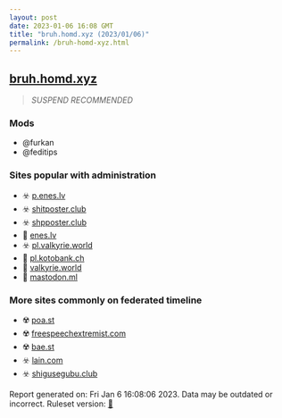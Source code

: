 ```yaml
---
layout: post
date: 2023-01-06 16:08 GMT
title: "bruh.homd.xyz (2023/01/06)"
permalink: /bruh-homd-xyz.html
---
```



## [bruh.homd.xyz](https://bruh.homd.xyz)

> *SUSPEND RECOMMENDED*

### Mods
 * @furkan
 * @feditips

### Sites popular with administration

* ☣️ [p.enes.lv](/p-enes-lv.html)
* ☣️ [shitposter.club](/shitposter-club.html)
* ☣️ [shpposter.club](/shpposter-club.html)
* 🐘 [enes.lv](/enes-lv.html)
* ☣️ [pl.valkyrie.world](/pl-valkyrie-world.html)
* 🐘 [pl.kotobank.ch](/pl-kotobank-ch.html)
* 🚫 [valkyrie.world](/valkyrie-world.html)
* 🚫 [mastodon.ml](/mastodon-ml.html)

### More sites commonly on federated timeline

* ☢️ [poa.st](/poa-st.html)
* ☢️ [freespeechextremist.com](/freespeechextremist-com.html)
* ☢️ [bae.st](/bae-st.html)
* ☣️ [lain.com](/lain-com.html)
* ☣️ [shigusegubu.club](/shigusegubu-club.html)

Report generated on: Fri Jan  6 16:08:06 2023. Data may be outdated or incorrect.
Ruleset version: [🏀](/version-basketball)
